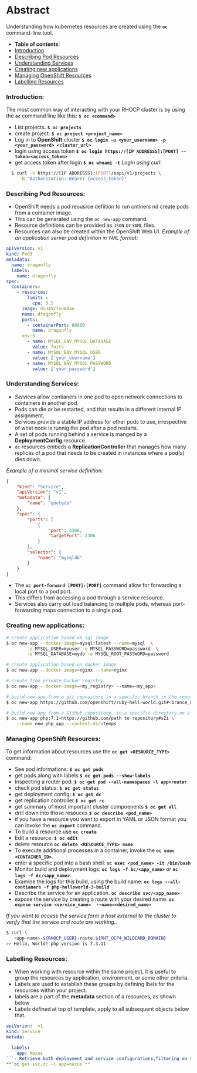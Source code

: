 
# Abstract

Understanding how kubernetes resources are created using the **`oc`** command-line tool.

-  **Table of contents**:
  - [Introduction](#introduction)
  - [Describing Pod Resources](#describing-pod-resources)
  - [Understanding Services](#understanding-services)
  - [Creating new applications](#creating-new-applications)
  - [Managing OpenShift Resources](#managing-openshift-resources)
  - [Labelling Resources](#labelling-resources)

### **Introduction:**

The most common way of interacting with your RHOCP cluster is by using the **`oc`** command line like this:
**`$ oc <command>`**  
- List projects.
**`$ oc projects`**
- create project.
**`$ oc project <project_name>`**
- Log in to **OpenShift** cluster
**`$ oc login -u <your_username> -p <your_password> <cluster_url>`**
- login using access token
**`$ oc login https://[IP ADDRESSS]:[PORT] --token=<access_token>`**
- get access token after login
**`$ oc whoami -t`**
*Login using curl:*
```bash
  $ curl -k https://[IP ADDRESSS]:[PORT]/oapi/v1/projects \
     -H "Authorization: Bearer {access_token}"
  ```
### **Describing Pod Resources:**
- OpenShift needs a pod reousrce defiition to run cntiners nd create pods from a container image.
- This can be generated using the `oc new-app` command.
- Resource definitions can be provided as `JSON` or `YAML` files.
- Resources can also be created within the OpenShift Web UI.
*Example of an application server pod definition in `YAML` format:*
```yaml
apiVersion: v1
kind: Pod3
metadata:
  name: dragonfly
  labels:
    name: dragonfly
spec:
  containers:
    - resources:
        limits :
          cpu: 0.5
      image: do345/toumdae
      name: dragonfly
      ports:
        - containerPort: 80880
          name: dragonfly
      env:5
        - name: MYSQL_ENV_MYSQL_DATABASE
          value: fuits
        - name: MYSQL_ENV_MYSQL_USER
          value: ['your_username']
        - name: MYSQL_ENV_MYSQL_PASSWORD
          value: ['your_password']
```
### **Understanding Services:**
- *Services* allow contianers in one pod to open network connections to containers in another pod.
- Pods can die or be restarted, and that results in a different internal IP assignment.
- Services provide a stable IP address for other pods to use, irrespective of what node is runnig the pod after a pod restarts.
- A set of pods running behind a service is manged by a **DeploymentConfig** resource.
- `dc` resources embeds a **ReplicationController** that manages how many replicas of a pod that needs to be created in instances where a pod(s) dies down.

*Example of a minimal service definition:*

```json
{
    "kind": "Service", 
    "apiVersion": "v1",
    "metadata": {
        "name": "quotedb" 
    },
    "spec": {
        "ports": [ 
            {
                "port": 3306,
                "targetPort": 3306
            }
        ],
        "selector": {
            "name": "mysqldb" 
        }
    }
}
```
- The **`oc port-forward [PORT]:[PORT]`** command allow for forwarding a local port to a pod port.
- This differs from accessing a pod through a service resource.
- Services also carry out load balancing to multiple pods, whereas port-forwarding maps connection to a single pod.

### Creating new applications:
```bash
# create application based on sql image
$ oc new-app --docker-image=mysql:latest --name=mysql  \
        -e MYSQL_USER=myuser -e MYSQL_PASSWORD=password  \
        -e MYSQL_DATABASE=mydb -e MYSQL_ROOT_PASSWORD=password

# create application based on docker image
$ oc new-app --docker-image=nginx --name=nginx

# create from private Docker registry
$ oc new-app --docker-image=<my_registry> --name=<my_app>

# build new app from a git repository in a specific branch in the repository 
$ oc new-app https://github.com/openshift/ruby-hell-world.git#<brance_name> 

# build new app from a GitHub repository, in a specific directory,on a specific brance based on a PHP image.
$ oc new-app php:7.1~https://github.com/path to repository#s2i \
    --name new_php_app --context-dir=temps   
```
### Managing OpenShift Resources:
To get information about resources use the **`oc get <RESOURCE_TYPE>`** command:

- See pod informations:
**`$ oc get pods`**
- get pods along with labels 
**`$ oc get pods --show-labels`**
- Inspecting a router pod:
**`$ oc get pod --all-namespaces -l app=router`**
- check pod status:
**`$ oc get status`**
- get deployment config:
**`$ oc get dc`**
- get replication controller
**`$ oc get rc`**
- get summary of most important cluster compoenents
**`$ oc get all`**
- drill down into those resouces
**`$ oc describe <pod_name>`**
- if you have a resource you want to export in YAML or JSON format you can invoke the **`oc export`** command.
- To build a resource use **`oc create`**
- Edit a resource:
**`$ oc edit`**
- delete resource
**`oc delete <RESOURCE_TYPE> name`**
- To execute additional processes in a container, invoke the **`oc exec <CONTAINER_ID>`**.
- enter a specific pod into a bash shell:
**`oc exec <pod_name> -it /bin/bash`**
- Monitor build and deployment logs: **`oc logs -f bc/<app_name>`** or **`oc logs -f dc/<app_name>`**.
- Examine the logs for this build, using the build name:
**`oc logs --all-contianers -f php-helloworld-3-build`**
- Describe the service for an application.
**`oc describe svc/<app_name>`**
- expose the service by creating a route with your desired name.
**`oc expose service <service_name>  --name=<desired_name>`**

*If you want to access the service form a host external to the cluster to verify that the service and route are working..*
```bash
$ curl \
   <app-name>-${RHOCP_USER}-route.${RHT_OCP4_WILDCARD_DOMAIN}
>> Hello, World! php version is 7.3.11
  ```
### **Labelling Resources:**
- When working with resource within the same project, it is useful to group the resources by application, environment, or some other criteria.
- Labels are used to establish these groups by defining lbels for the resources within your project.
- labels are a part of the **metadata** section of a resources, as shown below
- Labels defined at top of template, apply to all subsequent objects below that.
```yaml
apiVerion:  v1
kind: Service
metada:

  labels:
    app: Nexus
```- Retrieve both deployment and service configurations,filtering on the *nexus* label: 
**`oc get svc,dc -l app=nexus`**

